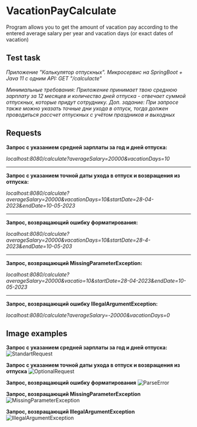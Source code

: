 # VacationPayCalculate
Program allows you to get the amount of vacation pay according to the entered average salary per year and vacation days (or exact dates of vacation)

## Test task
*Приложение "Калькулятор отпускных".
Микросервис на SpringBoot + Java 11 c одним API:
GET "/calculacte"*

*Минимальные требования: Приложение принимает твою среднюю зарплату за 12 месяцев и количество дней отпуска - отвечает суммой отпускных, которые придут сотруднику.
Доп. задание: При запросе также можно указать точные дни ухода в отпуск, тогда должен проводиться рассчет отпускных с учётом праздников и выходных*

## Requests

**Запрос с указанием средней зарплаты за год и дней отпуска:**

*localhost:8080/calculate?averageSalary=20000&vacationDays=10*
____
**Запрос с указанием точной даты ухода в отпуск и возвращения из отпуска:**

*localhost:8080/calculate?averageSalary=20000&vacationDays=10&startDate=28-04-2023&endDate=10-05-2023*
____
**Запрос, возвращающий ошибку форматирования:**

*localhost:8080/calculate?averageSalary=20000&vacationDays=10&startDate=28-4-2023&endDate=10-05-203*
____
**Запрос, возвращающий MissingParameterException:**

*localhost:8080/calculate?averageSalary=20000&vacatio=10&startDate=28-04-2023&endDate=10-05-2023*
____
**Запрос, возвращающий ошибку IllegalArgumentException:**

*localhost:8080/calculate?averageSalary=-20000&vacationDays=0*

## Image examples
**Запрос с указанием средней зарплаты за год и дней отпуска:**
![StandartRequest](https://user-images.githubusercontent.com/80851155/235643283-118f8ddc-05e3-4f2e-aaed-eb751554f55f.png)

**Запрос с указанием точной даты ухода в отпуск и возвращения из отпуска**
![OptionalRequest](https://user-images.githubusercontent.com/80851155/235643914-226f4d84-73ba-4f2e-b97c-74eff1f093ba.png)

**Запрос, возвращающий ошибку форматирования**
![ParseError](https://user-images.githubusercontent.com/80851155/235644145-e646cdca-0a0a-4aba-b2a2-aaf1e0cff17d.png)

**Запрос, возвращающий MissingParameterException**
![MissingParameterException](https://user-images.githubusercontent.com/80851155/235644485-87a3e9da-c66d-48f3-aed4-674f06b4db46.png)

**Запрос, возвращающий IllegalArgumentException**
![IllegalArgumentException](https://user-images.githubusercontent.com/80851155/235644861-87e1644e-53f2-4c18-ad9c-1f63812f30bf.png)
